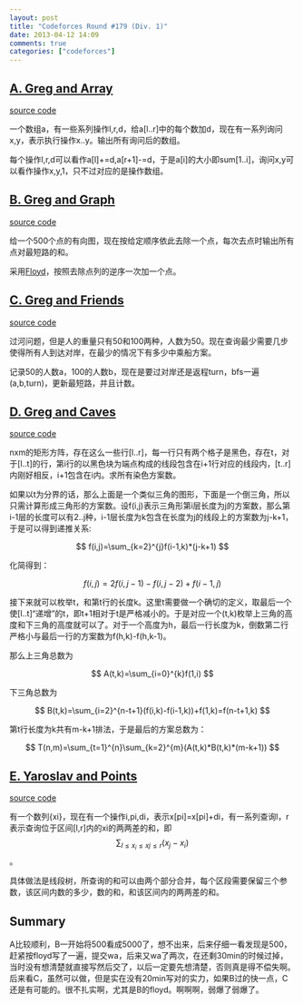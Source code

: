 ```yaml
---
layout: post
title: "Codeforces Round #179 (Div. 1)"
date: 2013-04-12 14:09
comments: true
categories: ["codeforces"]
---
```


[A. Greg and Array](http://www.codeforces.com/contest/295/problem/A)
-------------------

[source code](https://github.com/delta4d/AlgoSolution/blob/master/codeforces/179/1/A.cpp)

一个数组a，有一些系列操作l,r,d，给a[l..r]中的每个数加d，现在有一系列询问x,y，表示执行操作x..y。输出所有询问后的数组。

每个操作l,r,d可以看作a[l]+=d,a[r+1]-=d，于是a[i]的大小即sum[1..i]，询问x,y可以看作操作x,y,1，只不过对应的是操作数组。

[B. Greg and Graph](http://www.codeforces.com/contest/295/problem/B)
-------------------

[source code](https://github.com/delta4d/AlgoSolution/blob/master/codeforces/179/1/B.cpp)

给一个500个点的有向图，现在按给定顺序依此去除一个点，每次去点时输出所有点对最短路的和。

采用[Floyd](http://en.wikipedia.org/wiki/Floyd%E2%80%93Warshall_algorithm)，按照去除点列的逆序一次加一个点。

[C. Greg and Friends](http://www.codeforces.com/contest/295/problem/C)
---------------------

[source code](https://github.com/delta4d/AlgoSolution/blob/master/codeforces/179/1/C.cpp)

过河问题，但是人的重量只有50和100两种，人数为50。现在查询最少需要几步使得所有人到达对岸，在最少的情况下有多少中乘船方案。

记录50的人数a，100的人数b，现在是要过对岸还是返程turn，bfs一遍(a,b,turn)，更新最短路，并且计数。

[D. Greg and Caves](http://www.codeforces.com/contest/295/problem/D)
-------------------

[source code](https://github.com/delta4d/AlgoSolution/blob/master/codeforces/179/1/D.cpp)

nxm的矩形方阵，存在这么一些行[l..r]，每一行只有两个格子是黑色，存在t，对于[l..t]的行，第i行的以黑色块为端点构成的线段包含在i+1行对应的线段内，[t..r]内刚好相反，i+1包含在i内。求所有染色方案数。

如果以t为分界的话，那么上面是一个类似三角的图形，下面是一个倒三角，所以只需计算形成三角形的方案数。设f(i,j)表示三角形第i层长度为j的方案数，那么第i-1层的长度可以有2..j种，i-1层长度为k包含在长度为j的线段上的方案数为j-k+1，于是可以得到递推关系:

$$
f(i,j)=\sum_{k=2}^{j}f(i-1,k)*(j-k+1)
$$

化简得到：

$$
f(i,j)=2f(i,j-1)-f(i,j-2)+f(i-1,j)
$$

接下来就可以枚举t，和第t行的长度k。这里t需要做一个确切的定义，取最后一个使[l..t]“递增”的t，即t+1相对于t是严格减小的。于是对应一个(t,k)枚举上三角的高度和下三角的高度就可以了。对于一个高度为h，最后一行长度为k，倒数第二行严格小与最后一行的方案数为f(h,k)-f(h,k-1)。

那么上三角总数为

$$
A(t,k)=\sum_{i=0}^{k}f(1,i)
$$

下三角总数为

$$
B(t,k)=\sum_{i=2}^{n-t+1}(f(i,k)-f(i-1,k))+f(1,k)=f(n-t+1,k)
$$

第t行长度为k共有m-k+1排法，于是最后的方案总数为：

$$
T(n,m)=\sum_{t=1}^{n}\sum_{k=2}^{m}(A(t,k)*B(t,k)*(m-k+1))
$$

[E. Yaroslav and Points](http://www.codeforces.com/contest/295/problem/E)
------------------------

[source code](https://github.com/delta4d/AlgoSolution/blob/master/codeforces/179/1/E.cpp)

有一个数列{xi}，现在有一个操作i,pi,di，表示x[pi]=x[pi]+di，有一系列查询l，r表示查询位于区间[l,r]内的xi的两两差的和，即$$\sum_{l\le x_i\le xj\le r}(x_j-x_i)$$。

具体做法是线段树，所查询的和可以由两个部分合并，每个区段需要保留三个参数，该区间内数的多少，数的和，和该区间内的两两差的和。

Summary
-------

A比较顺利，B一开始将500看成5000了，想不出来，后来仔细一看发现是500，赶紧按floyd写了一遍，提交wa，后来又wa了两次，在还剩30min的时候过掉，当时没有想清楚就直接写然后交了，以后一定要先想清楚，否则真是得不偿失啊。后来看C，虽然可以做，但是实在没有20min写对的实力，如果B过的快一点，C还是有可能的。很不扎实啊，尤其是B的floyd。啊啊啊，弱爆了弱爆了。
